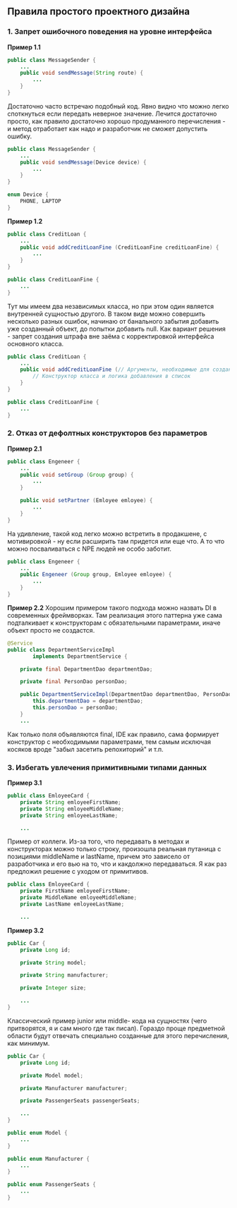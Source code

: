## Правила простого проектного дизайна

### 1. Запрет ошибочного поведения на уровне интерфейса

**Пример 1.1**
``` Java
public class MessageSender {
    ...
    public void sendMessage(String route) {
        ...
    }
}
```

Достаточно часто встречаю подобный код. Явно видно что можно легко споткнуться если передать неверное значение. Лечится достаточно просто, как правило достаточно хорошо продуманного перечисления - и метод отработает как надо и разработчик не сможет допустить ошибку.
``` Java
public class MessageSender {
    ...
    public void sendMessage(Device device) {
        ...
    }
}

enum Device {
    PHONE, LAPTOP
}
```

**Пример 1.2**
``` Java
public class CreditLoan {
    ...
    public void addCreditLoanFine (CreditLoanFine creditLoanFine) {
        ...
    }
}

public class CreditLoanFine {
    ...
}
```

Тут мы имеем два независимых класса, но при этом один является внутренней сущностью другого. В таком виде можно совершить несколько разных ошибок, начинаю от банального забытия добавить уже созданный объект, до попытки добавить null.
Как вариант решения - запрет создания штрафа вне заёма с корректировкой интерфейса основного класса.
``` Java
public class CreditLoan {
    ...
    public void addCreditLoanFine (// Аргументы, необходимые для создания объекта штрафа) {
        // Конструктор класса и логика добавления в список
    }
}

public class CreditLoanFine {
    ...
}
```
### 2. Отказ от дефолтных конструкторов без параметров

**Пример 2.1**
``` Java
public class Engeneer {
    ...
    public void setGroup (Group group) {
        ...
    }

    public void setPartner (Emloyee emloyee) {
        ...
    }
}
```

На удивление, такой код легко можно встретить в продакшене, с мотивировкой - ну если расширить там придется или еще что. А то что можно посваливаться с NPE людей не особо заботит.
``` Java
public class Engeneer {
    ...
    public Engeneer (Group group, Emloyee emloyee) {
        ...
    }
}
```

**Пример 2.2**
Хорошим примером такого подхода можно назвать DI в современных фреймворках. Там реализация этого паттерна уже сама подталкивает к конструкторам с обязательными параметрами, иначе объект просто не создастся.

``` Java
@Service
public class DepartmentServiceImpl
        implements DepartmentService {

    private final DepartmentDao departmentDao;

    private final PersonDao personDao;

    public DepartmentServiceImpl(DepartmentDao departmentDao, PersonDao personDao) {
        this.departmentDao = departmentDao;
        this.personDao = personDao;
    }
    ...
```

Как только поля объявляются final, IDE как правило, сама формирует конструктор с необходимыми параметрами, тем самым исключая косяков вроде "забыл засетить репохиторий" и т.п.

### 3. Избегать увлечения примитивными типами данных

**Пример 3.1**
``` Java
public class EmloyeeCard {
    private String emloyeeFirstName;
    private String emloyeeMiddleName;
    private String emloyeeLastName;

    ...
```

Пример от коллеги. Из-за того, что передавать в методах и конструкторах можно только строку, произошла реальная путаница с позициями middleName и lastName, причем это зависело от разработчика и его вью на то, что и какдолжно передаваться. Я как раз предложил решение с уходом от примитивов.

``` Java
public class EmloyeeCard {
    private FirstName emloyeeFirstName;
    private MiddleName emloyeeMiddleName;
    private LastName emloyeeLastName;

    ...
```

**Пример 3.2**
``` Java
public Car {
    private Long id;

    private String model;

    private String manufacturer;

    private Integer size;

    ...
}
```

Классический пример junior или middle- кода на сущностях (чего притворятся, я и сам много где так писал). Гораздо проще предметной области будут отвечать специально созданные для этого перечисления, как минимум.

``` Java
public Car {
    private Long id;

    private Model model;

    private Manufacturer manufacturer;

    private PassengerSeats passengerSeats;

    ...
}

public enum Model {
    ...
}

public enum Manufacturer {
    ...
}

public enum PassengerSeats {
    ...
}
```
